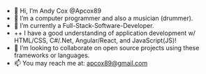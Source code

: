 - 👋 Hi, I’m Andy Cox @Apcox89
- 👀 I’m a computer programmer and also a musician (drummer).
- 🌱 I’m currently a Full-Stack-Software-Developer.
- ++ I have a good understanding of application development w/ HTML/CSS, C#/.Net, Angular/React, and JavaScript(JS)!
- 💞️ I’m looking to collaborate on open source projects using these frameworks or languages.
- 📫 You may reach me at: apcox89@gmail.com

<!---
Apcox89/Apcox89 is a ✨ special ✨ repository because its `README.md` (this file) appears on your GitHub profile.
You can click the Preview link to take a look at your changes.
--->
